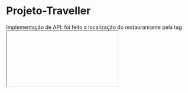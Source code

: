 # Projeto-Traveller
Implementação de API:
foi feito a localização do restauranrante pela tag <iframe>
a validação da escrita correta do email quando digitado
e foi colocado a localixação do usuario
   
https://www.figma.com/file/l8pYTRyxC4BKyHzNUjV18m/Site-Traveller?node-id=0%3A1
framework do site traveller
